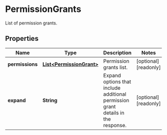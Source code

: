 

# PermissionGrants

List of permission grants.
## Properties

Name | Type | Description | Notes
------------ | ------------- | ------------- | -------------
**permissions** | [**List&lt;PermissionGrant&gt;**](PermissionGrant.md) | Permission grants list. |  [optional] [readonly]
**expand** | **String** | Expand options that include additional permission grant details in the response. |  [optional] [readonly]



